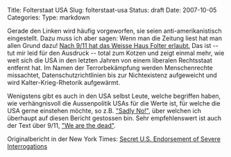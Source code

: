 Title: Folterstaat USA
Slug: folterstaat-usa
Status: draft
Date: 2007-10-05
Categories:
Type: markdown

Gerade den Linken wird häufig vorgeworfen, sie seien anti-amerikanistisch eingestellt. Dazu muss ich aber sagen: Wenn man die Zeitung liest hat man allen Grund dazu! [Nach 9/11 hat das Weisse Haus Folter erlaubt.](http://www.tagesanzeiger.ch/dyn/news/ausland/798901.html) Das ist -- tut mir leid für den Ausdruck -- total zum Kotzen und zeigt einmal mehr, wie weit sich die USA in den letzten Jahren von einem liberalen Rechtsstaat entfernt hat. Im Namen der Terrorbekämpfung werden Menschenrechte missachtet, Datenschutzrichtlinien bis zur Nichtexistenz aufgeweicht und wird Kalter-Krieg-Rhetorik aufgewärmt.

Wenigstens gibt es auch in den USA selbst Leute, welche begriffen haben, wie verhängnisvoll die Aussenpolitik USAs für die Werte ist, für welche die USA gerne einstehen möchte, so z.B. ["Sadly No!"](http://www.sadlyno.com/archives/7352.html), über welchen ich überhaupt auf diesen Bericht gestossen bin. Sehr empfehlenswert ist auch der Text über 9/11, ["We are the dead"](http://www.sadlyno.com/archives/7309.html).

Originalbericht in der New York Times: [Secret U.S. Endorsement of Severe Interrogations](http://www.nytimes.com/2007/10/04/washington/04interrogate.html?ei=5065&en=e7795da103966f42&ex=1192075200&adxnnl=1&partner=MYWAY&pagewanted=print&adxnnlx=1191611451-Z9Z72rT8H0xFR8Yjdn2wOw)
